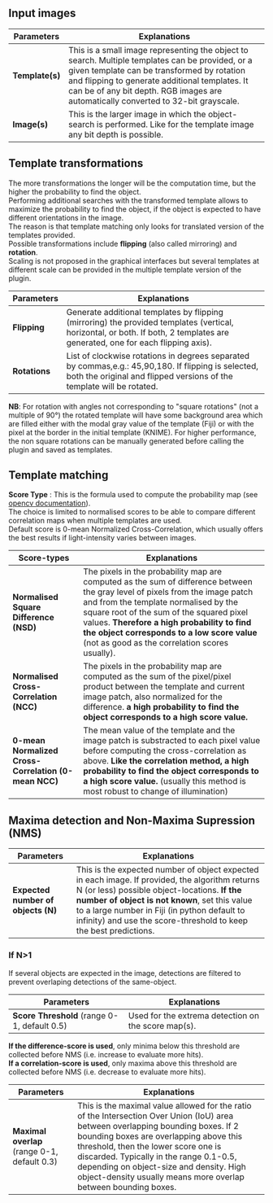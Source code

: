 
## Input images

Parameters | Explanations
---------- | ------------
__Template(s)__ | This is a small image representing the object to search. Multiple templates can be provided, or a given template can be transformed by rotation and flipping to generate additional templates. It can be of any bit depth. RGB images are automatically converted to 32-bit grayscale.
__Image(s)__ | This is the larger image in which the object-search is performed. Like for the template image any bit depth is possible.
            


## Template transformations 
The more transformations the longer will be the computation time, but the higher the probability to find the object.  
Performing additional searches with the transformed template allows to maximize the probability to find the object, if the object is expected to have different orientations in the image.  
The reason is that template matching only looks for translated version of the templates provided.  
Possible transformations include __flipping__ (also called mirroring) and __rotation__.  
Scaling is not proposed in the graphical interfaces but several templates at different scale can be provided in the multiple template version of the plugin.  

Parameters | Explanations
---------- | ------------
__Flipping__ | Generate additional templates by flipping (mirroring) the provided templates (vertical, horizontal, or both. If both, 2 templates are generated, one for each flipping axis).
__Rotations__ | List of clockwise rotations in degrees separated by commas,e.g.: 45,90,180. If flipping is selected, both the original and flipped versions of the template will be rotated. 

__NB__: For rotation with angles not corresponding to "square rotations" (not a multiple of 90°) the rotated template will have some background area which are filled either with the modal gray value of the template (Fiji) or with the pixel at the border in the initial template (KNIME). For higher performance,  the non square rotations can be manually generated before calling the plugin and saved as templates.

## Template matching 
__Score Type__ : This is the formula used to compute the probability map (see [opencv documentation](https://www.docs.opencv.org/2.4/doc/tutorials/imgproc/histograms/template_matching/template_matching.html)).  
The choice is limited to normalised scores to be able to compare different correlation maps when multiple templates are used.  
Default score is 0-mean Normalized Cross-Correlation, which usually offers the best results if light-intensity varies between images. 

Score-types | Explanations
----------- | ------------
__Normalised Square Difference (NSD)__ | The pixels in the probability map are computed as the sum of difference between the gray level of pixels from the image patch and from the template normalised by the square root of the sum of the squared pixel values. __Therefore a high probability to find the object corresponds to a low score value__ (not as good as the correlation scores usually).  
__Normalised Cross-Correlation (NCC)__ | The pixels in the probability map are computed as the sum of the pixel/pixel product between the template and current image patch, also normalized for the difference. __a high probability to find the object corresponds to a high score value.__
__0-mean Normalized Cross-Correlation (0-mean NCC)__ | The mean value of the template and the image patch is substracted to each pixel value before computing the cross-correlation as above. __Like the correlation method, a high probability to find the object corresponds to a high score value.__ (usually this method is most robust to change of illumination)


## Maxima detection and Non-Maxima Supression (NMS)

Parameters| Explanations
----------|-------------
__Expected number of objects (N)__ | This is the expected number of object expected in each image. If provided, the algorithm returns N (or less) possible object-locations. __If the number of object is not known__, set this value to a large number in Fiji (in python default to infinity) and use the score-threshold to keep the best predictions.

### If N>1
If several objects are expected in the image, detections are filtered to prevent overlaping detections of the same-object.

Parameters| Explanations
----------|-------------
__Score Threshold__ (range 0-1, default 0.5) | Used for the extrema detection on the score map(s).  

__If the difference-score is used__, only minima below this threshold are collected before NMS (i.e. increase to evaluate more hits).  
__If a correlation-score is used__, only maxima above this threshold are collected before NMS (i.e. decrease to evaluate more hits).


Parameters| Explanations
----------|-------------
__Maximal overlap__ (range 0-1, default 0.3) | This is the maximal value allowed for the ratio of the Intersection Over Union (IoU) area between overlapping bounding boxes. If 2 bounding boxes are overlapping above this threshold, then the lower score one is discarded. Typically in the range 0.1-0.5, depending on object-size and density. High object-density usually means more overlap between bounding boxes.
